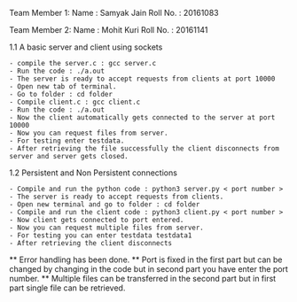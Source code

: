Team Member 1:
    Name : Samyak Jain
    Roll No. : 20161083

Team Member 2:
    Name : Mohit Kuri
    Roll No. : 20161141

1.1 A basic server and client using sockets

    - compile the server.c : gcc server.c
    - Run the code : ./a.out
    - The server is ready to accept requests from clients at port 10000
    - Open new tab of terminal.
    - Go to folder : cd folder
    - Compile client.c : gcc client.c
    - Run the code : ./a.out
    - Now the client automatically gets connected to the server at port 10000
    - Now you can request files from server.
    - For testing enter testdata.
    - After retrieving the file successfully the client disconnects from server and server gets closed.

1.2 Persistent and Non Persistent connections

    - Compile and run the python code : python3 server.py < port number >
    - The server is ready to accept requests from clients.
    - Open new terminal and go to folder : cd folder
    - Compile and run the client code : python3 client.py < port number >
    - Now client gets connected to port entered.
    - Now you can request multiple files from server.
    - For testing you can enter testdata testdata1
    - After retrieving the client disconnects

** Error handling has been done.
** Port is fixed in the first part but can be changed by changing in the code but in second part you have enter the port number.
** Multiple files can be transferred in the second part but in first part single file can be retrieved.
